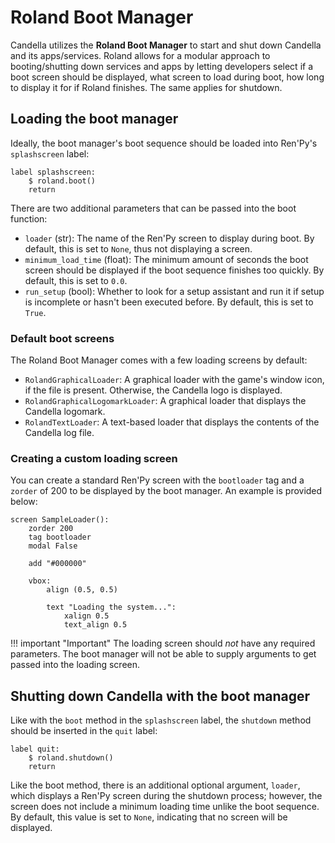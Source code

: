 # Roland Boot Manager

Candella utilizes the **Roland Boot Manager** to start and shut down Candella and its apps/services. Roland allows for a modular approach to booting/shutting down services and apps by letting developers select if a boot screen should be displayed, what screen to load during boot, how long to display it for if Roland finishes. The same applies for shutdown.

## Loading the boot manager

Ideally, the boot manager's boot sequence should be loaded into Ren'Py's `splashscreen` label:

```rpy
label splashscreen:
    $ roland.boot()
    return
```

There are two additional parameters that can be passed into the boot function:

- `loader` (str): The name of the Ren'Py screen to display during boot. By default, this is set to `None`, thus not displaying a screen.
- `minimum_load_time` (float): The minimum amount of seconds the boot screen should be displayed if the boot sequence finishes too quickly. By default, this is set to `0.0`.
- `run_setup` (bool): Whether to look for a setup assistant and run it if setup is incomplete or hasn't been executed before. By default, this is set to `True`.

### Default boot screens

The Roland Boot Manager comes with a few loading screens by default:

- `RolandGraphicalLoader`: A graphical loader with the game's window icon, if the file is present. Otherwise, the Candella logo is displayed.
- `RolandGraphicalLogomarkLoader`: A graphical loader that displays the Candella logomark.
- `RolandTextLoader`: A text-based loader that displays the contents of the Candella log file.

### Creating a custom loading screen

You can create a standard Ren'Py screen with the `bootloader` tag and a `zorder` of 200 to be displayed by the boot manager. An example is provided below:

```rpy
screen SampleLoader():
    zorder 200
    tag bootloader
    modal False

    add "#000000"

    vbox:
        align (0.5, 0.5)

        text "Loading the system...":
            xalign 0.5
            text_align 0.5
```

!!! important "Important"
    The loading screen should _not_ have any required parameters. The boot manager will not be able to supply arguments to get passed into the loading screen.

## Shutting down Candella with the boot manager

Like with the `boot` method in the `splashscreen` label, the `shutdown` method should be inserted in the `quit` label:

```rpy
label quit:
    $ roland.shutdown()
    return
```

Like the boot method, there is an additional optional argument, `loader`, which displays a Ren'Py screen during the shutdown process; however, the screen does not include a minimum loading time unlike the boot sequence. By default, this value is set to `None`, indicating that no screen will be displayed.